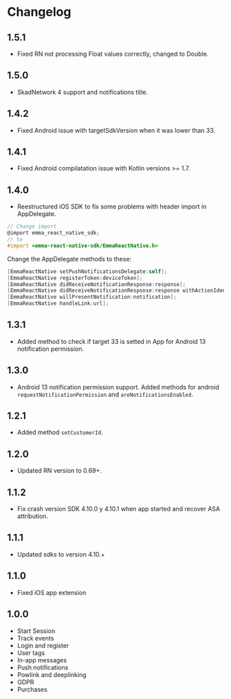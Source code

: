 # Changelog

## 1.5.1

- Fixed RN not processing Float values correctly, changed to Double.

## 1.5.0

- SkadNetwork 4 support and notifications title.

## 1.4.2

- Fixed Android issue with targetSdkVersion when it was lower than 33.

## 1.4.1

- Fixed Android compilatation issue with Kotlin versions >= 1.7.

## 1.4.0

- Reestructured iOS SDK to fix some problems with header import in AppDelegate.

```objective-c
// Change import
@import emma_react_native_sdk;
// to
#import <emma-react-native-sdk/EmmaReactNative.h>
```

Change the AppDelegate methods to these:

```objective-c
[EmmaReactNative setPushNotificationsDelegate:self];
[EmmaReactNative registerToken:deviceToken];
[EmmaReactNative didReceiveNotificationResponse:response];
[EmmaReactNative didReceiveNotificationResponse:response withActionIdentifier:response.actionIdentifier];
[EmmaReactNative willPresentNotification:notification];
[EmmaReactNative handleLink:url];
```

## 1.3.1

- Added method to check if target 33 is setted in App for Android 13 notification permission.

## 1.3.0

- Android 13 notification permission support. Added methods for android `requestNotificationPermission` and `areNotificationsEnabled`.

## 1.2.1

- Added method `setCustomerId`.

## 1.2.0

- Updated RN version to 0.69+.

## 1.1.2

- Fix crash version SDK 4.10.0 y 4.10.1 when app started and recover ASA attribution.

## 1.1.1

- Updated sdks to version 4.10.+

## 1.1.0

- Fixed iOS app extension

## 1.0.0

- Start Session
- Track events
- Login and register
- User tags
- In-app messages
- Push notifications
- Powlink and deeplinking
- GDPR
- Purchases
